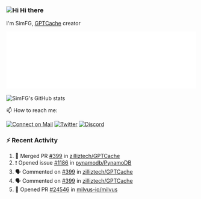### <img src='https://qpluspicture.oss-cn-beijing.aliyuncs.com/6LjjQA/Hi.gif' alt='Hi' width="24"/> Hi there

I'm SimFG, [GPTCache](https://github.com/zilliztech/GPTCache) creator

![Metrics 👋](/metrics.plugin.followup.user.svg)

![SimFG's GitHub stats](https://github-readme-stats.vercel.app/api?username=SimFG&show_icons=true&theme=radical&count_private=true)

📫 How to reach me:

[![Connect on Mail](https://img.shields.io/badge/Ask%20me-anything-1abc9c.svg)](mailto:1142838399@qq.com)
[![Twitter](https://img.shields.io/twitter/follow/FogSim?style=social)](https://twitter.com/FogSim)
[![Discord](https://img.shields.io/discord/1092648432495251507?label=Discord&logo=discord)](https://discord.gg/Q8C6WEjSWV)

### :zap: Recent Activity

<!--START_SECTION:activity-->
1. 🎉 Merged PR [#399](https://github.com/zilliztech/GPTCache/pull/399) in [zilliztech/GPTCache](https://github.com/zilliztech/GPTCache)
2. ❗️ Opened issue [#1186](https://github.com/pynamodb/PynamoDB/issues/1186) in [pynamodb/PynamoDB](https://github.com/pynamodb/PynamoDB)
3. 🗣 Commented on [#399](https://github.com/zilliztech/GPTCache/issues/399) in [zilliztech/GPTCache](https://github.com/zilliztech/GPTCache)
4. 🗣 Commented on [#399](https://github.com/zilliztech/GPTCache/issues/399) in [zilliztech/GPTCache](https://github.com/zilliztech/GPTCache)
5. 💪 Opened PR [#24546](https://github.com/milvus-io/milvus/pull/24546) in [milvus-io/milvus](https://github.com/milvus-io/milvus)
<!--END_SECTION:activity-->

